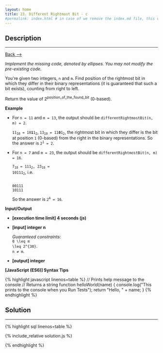 ```yaml
---
layout: home
title: 23. Different Rightmost Bit - c
#permalink: index.html # in case of we remove the index.md file, this doc will be the index page
---
```


<div class="row">
<div class="columnStmt" markdown="1">

## Description

---

[Back --> ](../README.md)

_Implement the missing code, denoted by ellipses. You may not modify the pre-existing code._

You're given two integers, <code>n</code> and <code>m</code>. Find position of the rightmost bit in which they differ in their binary representations (it is guaranteed that such a bit exists), counting from right to left.

Return the value of 2<sup>position_of_the_found_bit</sup> (0-based).

**Example**

- For <code>n = 11</code> and <code>m = 13</code>, the output should be
  <code>differentRightmostBit(n, m) = 2</code>.

  <code>11<sub>10</sub> = 10<b>1</b>1<sub>2</sub></code>, <code>13<sub>10</sub> = 11<b>0</b>1<sub>2</sub></code>, the rightmost bit in which they differ is the bit at position <code>1</code> (0-based) from the right in the binary representations.
So the answer is <code>2<sup>1</sup> = 2</code>.

- For <code>n = 7</code> and <code>m = 23</code>, the output should be
  <code>differentRightmostBit(n, m) = 16</code>.

  <code>7<sub>10</sub> = 111<sub>2</sub>, 23<sub>10</sub> = 10111<sub>2</sub></code>, i.e.

  <code>
  00111
  10111
  </code>

  So the answer is <code>2<sup>4</sup> = 16</code>.

**Input/Output**

- **[execution time limit] 4 seconds (js)**

- **[input] integer n**

  _Guaranteed constraints:_<br>
  <code type='math/tex'>0 \leq m \leq 2^{30}</code>.<br>
  <code type='math/tex'>n ≠ m</code>.

- **[output] integer**

**[JavaScript (ES6)] Syntax Tips**

{% highlight javascript linenos=table %}
// Prints help message to the console
// Returns a string
function helloWorld(name) {
console.log("This prints to the console when you Run Tests");
return "Hello, " + name;
}
{% endhighlight %}

</div>
<div class="columnSol" markdown="1">

## Solution

---

{% highlight sql linenos=table %}

{% include_relative solution.js %}

{% endhighlight %}

</div>
</div>
